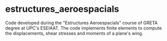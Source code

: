 # estructures_aeroespacials
 
Code developed during the "Estructures Aeroespacials" course of GRETA degree at UPC's ESEIAAT. The code implements finite elements to compute the displacements, shear stresses and moments of a plane's wing.
